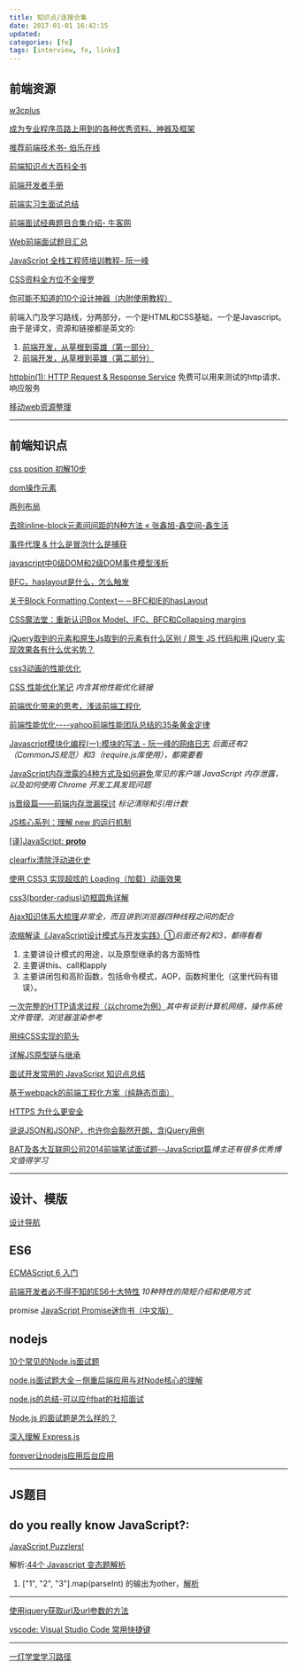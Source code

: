 ```yaml
---
title: 知识点/连接合集
date: 2017-01-01 16:42:15
updated: 
categories: [fe]
tags: [interview, fe, links]
---
```


## 前端资源 ##

[w3cplus](http://www.w3cplus.com/)

[成为专业程序员路上用到的各种优秀资料、神器及框架](https://github.com/stanzhai/be-a-professional-programmer)

[推荐前端技术书- 伯乐在线](https://github.com/jobbole/awesome-web-dev-books)

[前端知识点大百科全书](https://github.com/Wscats/Good-text-Share)

[前端开发者手册](https://dwqs.gitbooks.io/frontenddevhandbook/content/)

[前端实习生面试总结](http://www.cnblogs.com/xiaoruo/p/4665163.html)

[前端面试经典题目合集介绍- 牛客网](https://www.nowcoder.com/ta/front-end-interview?query=&asc=true&order=&page=1)

[Web前端面试题目汇总](http://www.cnblogs.com/bigboyLin/p/5272902.html)

[JavaScript 全栈工程师培训教程- 阮一峰](http://www.ruanyifeng.com/blog/2016/11/javascript.html)

[CSS资料全方位不全搜罗](https://zhuanlan.zhihu.com/p/25263081)

[你可能不知道的10个设计神器（内附使用教程）](http://www.zcool.com.cn/article/ZNDM4NjY4.html)

前端入门及学习路线，分两部分，一个是HTML和CSS基础，一个是Javascript。由于是译文，资源和链接都是英文的:
1. [前端开发，从草根到英雄（第一部分）](http://www.jianshu.com/p/8e639ae10dfe#)
2. [前端开发，从草根到英雄（第二部分）](http://www.jianshu.com/p/e2be2bb9d229)

[httpbin(1): HTTP Request & Response Service](http://httpbin.org/) 免费可以用来测试的http请求、响应服务

[移动web资源整理](http://www.cnblogs.com/PeunZhang/p/3407453.html)

---

## 前端知识点 ##

[css position 初解10步](http://blog.jobbole.com/49320/)

[dom操作元素]()

[两列布局](https://segmentfault.com/q/1010000002709361?_ea=600759)

[去除inline-block元素间间距的N种方法 « 张鑫旭-鑫空间-鑫生活](http://www.zhangxinxu.com/wordpress/2012/04/inline-block-space-remove-%E5%8E%BB%E9%99%A4%E9%97%B4%E8%B7%9D/)

[事件代理 & 什么是冒泡什么是捕获](http://www.cnblogs.com/owenChen/archive/2013/02/18/2915521.html)

[javascript中0级DOM和2级DOM事件模型浅析](http://blog.csdn.net/sixwinds/article/details/5656413)

[BFC，haslayout是什么，怎么触发](http://www.cnblogs.com/fsjohnhuang/p/5291166.html)

[关于Block Formatting Context－－BFC和IE的hasLayout](http://www.cnblogs.com/pigtail/archive/2013/01/23/2871627.html)

[CSS魔法堂：重新认识Box Model、IFC、BFC和Collapsing margins](http://www.cnblogs.com/fsjohnhuang/p/5259121.html)

[jQuery取到的元素和原生Js取到的元素有什么区别 / 原生 JS 代码和用 jQuery 实现效果各有什么优劣势？](https://www.zhihu.com/question/20271079)

[css3动画的性能优化](https://segmentfault.com/a/1190000000490328)

[CSS 性能优化笔记](https://segmentfault.com/a/1190000007336987) *内含其他性能优化链接*

[前端优化带来的思考，浅谈前端工程化](http://www.cnblogs.com/yexiaochai/p/4901341.html)

[前端性能优化----yahoo前端性能团队总结的35条黄金定律](http://www.ayqy.net/blog/%E5%89%8D%E7%AB%AF%E4%BC%98%E5%8C%96%EF%BC%9A%E9%9B%85%E8%99%8E35%E6%9D%A1/?utm_source=tuicool&utm_medium=referral)

[Javascript模块化编程(一):模块的写法 - 阮一峰的网络日志](http://www.ruanyifeng.com/blog/2012/10/javascript_module.html) *后面还有2（CommonJS规范）和3（require.js库使用），都需要看*

[JavaScript内存泄露的4种方式及如何避免](http://developer.51cto.com/art/201605/511624.htm)*常见的客户端 JavaScript 内存泄露，以及如何使用 Chrome 开发工具发现问题*

[js晋级篇——前端内存泄漏探讨](http://www.cnblogs.com/chuaWeb/p/5196330.html) *标记清除和引用计数*

[JS核心系列：理解 new 的运行机制](http://www.cnblogs.com/onepixel/p/5043523.html?utm_source=tuicool&utm_medium=referral)

[[译]JavaScript: __proto__](http://www.cnblogs.com/ziyunfei/archive/2012/10/05/2710955.html)

[clearfix清除浮动进化史](http://www.admin10000.com/document/6259.html)

[使用 CSS3 实现超炫的 Loading（加载）动画效果](http://www.cnblogs.com/lhb25/p/loading-spinners-animated-with-css3.html)

[css3(border-radius)边框圆角详解](http://blog.sina.com.cn/s/blog_61671b520101gelr.html)

[Ajax知识体系大梳理](http://louiszhai.github.io/2016/11/02/ajax/)*非常全，而且讲到浏览器四种线程之间的配合*

[浓缩解读《JavaScript设计模式与开发实践》①](http://www.jianshu.com/p/4829d45eb714)*后面还有2和3，都得看看*
1. 主要讲设计模式的用途，以及原型继承的各方面特性
2. 主要讲this、call和apply
3. 主要讲闭包和高阶函数，包括命令模式，AOP，函数柯里化（这里代码有错误）。

[一次完整的HTTP请求过程（以chrome为例）](http://linux5588.blog.51cto.com/65280/1351007)*其中有谈到计算机网络，操作系统文件管理，浏览器渲染参考*

[用纯CSS实现的箭头](http://ourjs.com/detail/532bc9f36922aa7e1d000001)

[详解JS原型链与继承](http://louiszhai.github.io/2015/12/15/prototypeChain/)

[面试开发常用的 JavaScript 知识点总结](http://www.codeceo.com/article/about-javascript-knowledge.html)

[基于webpack的前端工程化方案（纯静态页面）](https://github.com/chenli1989/webpack-MultPage-static)

[HTTPS 为什么更安全](https://gold.xitu.io/post/58a8f3295c497d005fbd58b1)

[说说JSON和JSONP，也许你会豁然开朗，含jQuery用例](http://www.cnblogs.com/dowinning/archive/2012/04/19/json-jsonp-jquery.html)

[BAT及各大互联网公司2014前端笔试面试题--JavaScript篇](http://www.cnblogs.com/coco1s/p/4029708.html)*博主还有很多优秀博文值得学习*

---


## 设计、模版
[设计导航](http://idesign.qq.com/#!index/feed/id/14)


## ES6 ##

[ECMAScript 6 入门](http://es6.ruanyifeng.com/)

[前端开发者必不得不知的ES6十大特性](http://www.alloyteam.com/2016/03/es6-front-end-developers-will-have-to-know-the-top-ten-properties/?utm_source=tuicool&utm_medium=referral)
*10种特性的简短介绍和使用方式*

promise [JavaScript Promise迷你书（中文版）](http://liubin.org/promises-book/)

## nodejs

[10个常见的Node.js面试题](http://www.admin10000.com/document/6715.html)

[node.js面试题大全－侧重后端应用与对Node核心的理解](http://www.cnblogs.com/meteorcn/p/node_mianshiti_interview_question.html)

[node.js的总结-可以应付bat的社招面试](http://www.cnblogs.com/chaojidan/p/4126894.html)

[Node.js 的面试题是怎么样的？](https://www.zhihu.com/question/24648388)

[深入理解 Express.js](http://blog.jobbole.com/41325/)

[forever让nodejs应用后台应用](http://tcrct.iteye.com/blog/2043644)

---

## JS题目 ##

## do you really know JavaScript?: ##
[JavaScript Puzzlers!](http://javascript-puzzlers.herokuapp.com/)

解析:[44个 Javascript 变态题解析](http://www.admin10000.com/document/9203.html)

1. ["1", "2", "3"].map(parseInt) 的输出为other，[解析](https://segmentfault.com/a/1190000000411840)

---

[使用jquery获取url及url参数的方法](http://www.cnblogs.com/babycool/p/3169058.html)

[vscode: Visual Studio Code 常用快捷键](https://lzw.me/a/vscode-visual-studio-code-shortcut.html)

-----

[一灯学堂学习路径](http://www.yidengxuetang.com/recruit/?f=zhangxinxu.com)